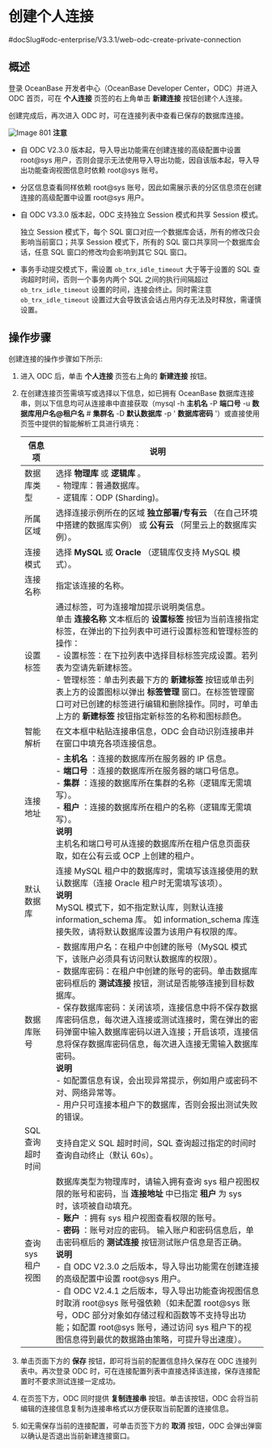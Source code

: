 创建个人连接 
===========================
#docSlug#odc-enterprise/V3.3.1/web-odc-create-private-connection


概述 
-----------------------

登录 OceanBase 开发者中心（OceanBase Developer Center，ODC）并进入 ODC 首页，可在 **个人连接** 页签的右上角单击 **新建连接** 按钮创建个人连接。

创建完成后，再次进入 ODC 时，可在连接列表中查看已保存的数据库连接。

![Image 801](https://help-static-aliyun-doc.aliyuncs.com/assets/img/zh-CN/7804408461/p294940.png)
**注意**



* 自 ODC V2.3.0 版本起，导入导出功能需在创建连接的高级配置中设置 root@sys 用户，否则会提示无法使用导入导出功能，因自该版本起，导入导出功能查询视图信息时依赖 root@sys 账号。

  

* 分区信息查看同样依赖 root@sys 账号，因此如需展示表的分区信息须在创建连接的高级配置中设置 root@sys 用户。

  

* 自 ODC V3.3.0 版本起，ODC 支持独立 Session 模式和共享 Session 模式。

  独立 Session 模式下，每个 SQL 窗口对应一个数据库会话，所有的修改只会影响当前窗口；共享 Session 模式下，所有的 SQL 窗口共享同一个数据库会话，任意 SQL 窗口的修改均会影响到其它 SQL 窗口。
  

* 事务手动提交模式下，需设置 `ob_trx_idle_timeout` 大于等于设置的 SQL 查询超时时间，否则一个事务内两个 SQL 之间的执行间隔超过 `ob_trx_idle_timeout` 设置的时间，连接会终止。同时需注意 `ob_trx_idle_timeout` 设置过大会导致该会话占用内存无法及时释放，需谨慎设置。

  




操作步骤 
-------------------------

创建连接的操作步骤如下所示:

1. 进入 ODC 后，单击 **个人连接** 页签右上角的 **新建连接** 按钮。

   

2. 在创建连接页签需填写或选择以下信息，如已拥有 OceanBase 数据库连接串，则以下信息均可从连接串中直接获取（mysql -h **主机名** -P **端口号** -u **数据库用户名@租户名** # **集群名** -D **默认数据库** -p ' **数据库密码** '）或直接使用页签中提供的智能解析工具进行填充：

   

   |     信息项     |                                                                                                                                                                                                                                                                                                                           说明                                                                                                                                                                                                                                                                                                                           |
   |-------------|--------------------------------------------------------------------------------------------------------------------------------------------------------------------------------------------------------------------------------------------------------------------------------------------------------------------------------------------------------------------------------------------------------------------------------------------------------------------------------------------------------------------------------------------------------------------------------------------------------------------------------------------------------|
   | 数据库类型       | 选择 **物理库** 或 **逻辑库** 。<br> - 物理库：普通数据库。<br> - 逻辑库：ODP (Sharding)。                                                                                                                                                                                                                                                                                                                                                                                                                                                              |
   | 所属区域        | 选择连接示例所在的区域 **独立部署/专有云** （在自己环境中搭建的数据库实例） 或 **公有云** （阿里云上的数据库实例）。                                                                                                                                                                                                                                                                                                                                                                                                                                                                                                                                                                                      |
   | 连接模式        | 选择 **MySQL** 或 **Oracle** （逻辑库仅支持 MySQL 模式）。                                                                                                                                                                                                                                                                                                                                                                                                                                                                                                                                                                                                           |
   | 连接名称        | 指定该连接的名称。                                                                                                                                                                                                                                                                                                                                                                                                                                                                                                                                                                                                                                              |
   | 设置标签        | 通过标签，可为连接增加提示说明类信息。<br> 单击 **连接名称** 文本框后的 **设置标签** 按钮为当前连接指定标签，在弹出的下拉列表中可进行设置标签和管理标签的操作： <br> - 设置标签：在下拉列表中选择目标标签完成设置。若列表为空请先新建标签。   <br> - 管理标签：单击列表最下方的 **新建标签** 按钮或单击列表上方的设置图标以弹出 **标签管理** 窗口。在标签管理窗口可对已创建的标签进行编辑和删除操作。同时，可单击上方的 **新建标签** 按钮指定新标签的名称和图标颜色。                                                                                                                                                                                                                                                                                     |
   | 智能解析        | 在文本框中粘贴连接串信息，ODC 会自动识别连接串并在窗口中填充各项连接信息。                                                                                                                                                                                                                                                                                                                                                                                                                                                                                                                                                                                                                |
   | 连接地址        | - **主机名** ：连接的数据库所在服务器的 IP 信息。<br> - **端口号** ：连接的数据库所在服务器的端口号信息。<br> - **集群** ：连接的数据库所在集群的名称（逻辑库无需填写）。<br> - **租户** ：连接的数据库所在租户的名称（逻辑库无需填写）。<br> **说明**<br> 主机名和端口号可从连接的数据库所在租户信息页面获取，如在公有云或 OCP 上创建的租户。                                                                                                                                                                                                                                                                      |
   | 默认数据库       | 连接 MySQL 租户中的数据库时，需填写该连接使用的默认数据库（连接 Oracle 租户时无需填写该项）。<br> **说明** <br> MySQL 模式下，如不指定默认库，则默认连接 information_schema 库。 如 information_schema 库连接失败，请将默认数据库设置为该用户有权限的库。                                                                                                                                                                                                                                                                                                                                                                                                                                            |
   | 数据库账号       | - 数据库用户名：在租户中创建的账号（MySQL 模式下，该账户必须具有访问默认数据库的权限）。<br> - 数据库密码：在租户中创建的账号的密码。单击数据库密码框后的 **测试连接** 按钮，测试是否能够连接到目标数据库。<br> - 保存数据库密码：关闭该项，连接信息中将不保存数据库密码信息，每次进入连接或测试连接时，需在弹出的密码弹窗中输入数据库密码以进入连接；开启该项，连接信息将保存数据库密码信息，每次进入连接无需输入数据库密码。<br>  **说明** <br> - 如配置信息有误，会出现异常提示，例如用户或密码不对、网络异常等。<br> - 用户只可连接本租户下的数据库，否则会报出测试失败的错误。    |
   | SQL 查询超时时间  | 支持自定义 SQL 超时时间，SQL 查询超过指定的时间时查询自动终止（默认 60s）。                                                                                                                                                                                                                                                                                                                                                                                                                                                                                                                                                                                                           |
   | 查询 sys 租户视图 | 数据库类型为物理库时，请输入拥有查询 sys 租户视图权限的账号和密码，当 **连接地址** 中已指定 **租户** 为 sys 时，该项被自动填充。<br> - **账户** ：拥有 sys 租户视图查看权限的账号。<br> - **密码** ：账号对应的密码。    输入账户和密码信息后，单击密码框后的 **测试连接** 按钮测试账户信息是否正确。<br> **说明** <br> - 自 ODC V2.3.0 之后版本，导入导出功能需在创建连接的高级配置中设置 root@sys 用户。<br> - 自 ODC V2.4.1 之后版本，导入导出功能查询视图信息时取消 root@sys 账号强依赖（如未配置 root@sys 账号，ODC 部分对象如存储过程和函数等不支持导出功能；如配置 root@sys 账号，通过访问 sys 租户下的视图信息得到最优的数据路由策略，可提升导出速度）。                                  |

   

3. 单击页面下方的 **保存** 按钮，即可将当前的配置信息持久保存在 ODC 连接列表中。再次登录 ODC 时，可在连接配置列表中直接选择该连接，保存连接配置时不要求测试连接一定成功。

   

4. 在页签下方，ODC 同时提供 **复制连接串** 按钮。单击该按钮，ODC 会将当前编辑的连接信息复制为连接串格式以方便获取当前配置的连接信息。

   

5. 如无需保存当前的连接配置，可单击页签下方的 **取消** 按钮，ODC 会弹出弹窗以确认是否退出当前新建连接窗口。

   




